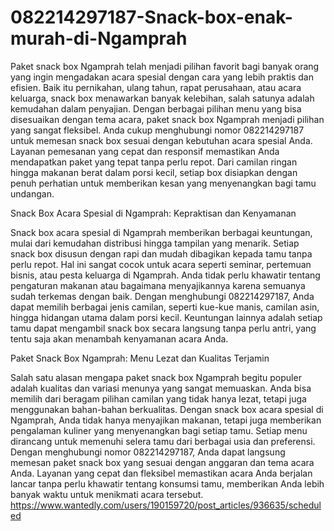 # 082214297187-Snack-box-enak-murah-di-Ngamprah
Paket snack box Ngamprah telah menjadi pilihan favorit bagi banyak orang yang ingin mengadakan acara spesial dengan cara yang lebih praktis dan efisien. Baik itu pernikahan, ulang tahun, rapat perusahaan, atau acara keluarga, snack box menawarkan banyak kelebihan, salah satunya adalah kemudahan dalam penyajian. Dengan berbagai pilihan menu yang bisa disesuaikan dengan tema acara, paket snack box Ngamprah menjadi pilihan yang sangat fleksibel. Anda cukup menghubungi nomor 082214297187 untuk memesan snack box sesuai dengan kebutuhan acara spesial Anda. Layanan pemesanan yang cepat dan responsif memastikan Anda mendapatkan paket yang tepat tanpa perlu repot. Dari camilan ringan hingga makanan berat dalam porsi kecil, setiap box disiapkan dengan penuh perhatian untuk memberikan kesan yang menyenangkan bagi tamu undangan.

Snack Box Acara Spesial di Ngamprah: Kepraktisan dan Kenyamanan

Snack box acara spesial di Ngamprah memberikan berbagai keuntungan, mulai dari kemudahan distribusi hingga tampilan yang menarik. Setiap snack box disusun dengan rapi dan mudah dibagikan kepada tamu tanpa perlu repot. Hal ini sangat cocok untuk acara seperti seminar, pertemuan bisnis, atau pesta keluarga di Ngamprah. Anda tidak perlu khawatir tentang pengaturan makanan atau bagaimana menyajikannya karena semuanya sudah terkemas dengan baik. Dengan menghubungi 082214297187, Anda dapat memilih berbagai jenis camilan, seperti kue-kue manis, camilan asin, hingga hidangan utama dalam porsi kecil. Keuntungan lainnya adalah setiap tamu dapat mengambil snack box secara langsung tanpa perlu antri, yang tentu saja akan menambah kenyamanan acara Anda.

Paket Snack Box Ngamprah: Menu Lezat dan Kualitas Terjamin

Salah satu alasan mengapa paket snack box Ngamprah begitu populer adalah kualitas dan variasi menunya yang sangat memuaskan. Anda bisa memilih dari beragam pilihan camilan yang tidak hanya lezat, tetapi juga menggunakan bahan-bahan berkualitas. Dengan snack box acara spesial di Ngamprah, Anda tidak hanya menyajikan makanan, tetapi juga memberikan pengalaman kuliner yang menyenangkan bagi setiap tamu. Setiap menu dirancang untuk memenuhi selera tamu dari berbagai usia dan preferensi. Dengan menghubungi nomor 082214297187, Anda dapat langsung memesan paket snack box yang sesuai dengan anggaran dan tema acara Anda. Layanan yang cepat dan fleksibel memastikan acara Anda berjalan lancar tanpa perlu khawatir tentang konsumsi tamu, memberikan Anda lebih banyak waktu untuk menikmati acara tersebut. https://www.wantedly.com/users/190159720/post_articles/936635/scheduled
